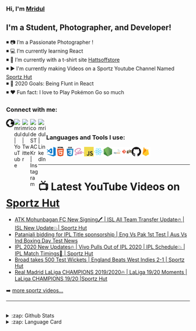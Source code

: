 ### Hi, I'm [Mridul][website]

## I'm a Student, Photographer, and Developer!

◾ 📷 I’m a Passionate Photographer !
<br/>
◾ 💻 I’m currently learning React 
<br/>
◾ 👕 I’m currently with a t-shirt site [Hattsoffstore][hattsoff]
<br/>
◾ ▶  I'm currently making Videos on a Sportz Youtube Channel Named [Sportz Hut][sportzhut]
<br/>
◾ 🥅 2020 Goals: Being Flunt in React
<br/>
◾ ❤ Fun fact: I love to Play Pokémon Go so much
<br/>

### Connect with me:

[<img align="left" alt="mridul.com" width="22px" src="https://raw.githubusercontent.com/iconic/open-iconic/master/svg/globe.svg" />][website]
[<img align="left" alt="mridul | YouTube" width="22px" src="https://cdn.jsdelivr.net/npm/simple-icons@v3/icons/youtube.svg" />][sportzhut]
[<img align="left" alt="mridul | Twitter" width="22px" src="https://cdn.jsdelivr.net/npm/simple-icons@v3/icons/twitter.svg" />][twitter]
[<img align="left" alt="codeSTACKr | Instagram" width="22px" src="https://cdn.jsdelivr.net/npm/simple-icons@v3/icons/instagram.svg" />][instagram]
[<img align="left" alt="mridul | LinkedIn" width="22px" src="https://cdn.jsdelivr.net/npm/simple-icons@v3/icons/facebook.svg" />][facebook]

<br />

### Languages and Tools I use:

[<img align="left" alt="Visual Studio Code" width="26px" src="https://raw.githubusercontent.com/github/explore/80688e429a7d4ef2fca1e82350fe8e3517d3494d/topics/visual-studio-code/visual-studio-code.png" />][myprofile]
[<img align="left" alt="HTML5" width="26px" src="https://raw.githubusercontent.com/github/explore/80688e429a7d4ef2fca1e82350fe8e3517d3494d/topics/html/html.png" />][myprofile]
[<img align="left" alt="CSS3" width="26px" src="https://raw.githubusercontent.com/github/explore/80688e429a7d4ef2fca1e82350fe8e3517d3494d/topics/css/css.png" />][myprofile]
[<img align="left" alt="Sass" width="26px" src="https://raw.githubusercontent.com/github/explore/80688e429a7d4ef2fca1e82350fe8e3517d3494d/topics/sass/sass.png" />][myprofile]
[<img align="left" alt="JavaScript" width="26px" src="https://raw.githubusercontent.com/github/explore/80688e429a7d4ef2fca1e82350fe8e3517d3494d/topics/javascript/javascript.png" />][myprofile]
[<img align="left" alt="React" width="26px" src="https://raw.githubusercontent.com/github/explore/80688e429a7d4ef2fca1e82350fe8e3517d3494d/topics/react/react.png" />][myprofile]
[<img align="left" alt="Node.js" width="26px" src="https://raw.githubusercontent.com/github/explore/80688e429a7d4ef2fca1e82350fe8e3517d3494d/topics/nodejs/nodejs.png" />][myprofile]
[<img align="left" alt="MySQL" width="26px" src="https://raw.githubusercontent.com/github/explore/80688e429a7d4ef2fca1e82350fe8e3517d3494d/topics/mysql/mysql.png" />][myprofile]
[<img align="left" alt="Git" width="26px" src="https://raw.githubusercontent.com/github/explore/80688e429a7d4ef2fca1e82350fe8e3517d3494d/topics/git/git.png" />][myprofile]
[<img align="left" alt="GitHub" width="26px" src="https://raw.githubusercontent.com/github/explore/78df643247d429f6cc873026c0622819ad797942/topics/github/github.png" />][myprofile]
[<img align="left" alt="GitHub" width="26px" src="https://raw.githubusercontent.com/github/explore/78df643247d429f6cc873026c0622819ad797942/topics/firebase/firebase.png" />][myprofile]

<br />
<br />

---

# 📺 Latest YouTube Videos on [Sportz Hut][sportzhut]
<!-- YOUTUBE:START -->
- [ATK Mohunbagan FC New Signing🖊️ | ISL All Team Transfer Update🔥 | ISL New  Update💥| Sportz Hut](https://www.youtube.com/watch?v=i-qlER43T1k)
- [Patanjali bidding for IPL Title sponsorship | Eng Vs Pak 1st Test | Aus Vs Ind Boxing Day Test News](https://www.youtube.com/watch?v=rRnCkmlYEm8)
- [IPL 2020 New Updates🔥 | Vivo Pulls Out of IPL 2020 | IPL Schedule💥 | IPL Match Timings🏏 | Sportz Hut](https://www.youtube.com/watch?v=g3bViPSTEhI)
- [Broad takes 500 Test Wickets | England Beats West Indies 2-1 | Sportz Hut](https://www.youtube.com/watch?v=0zuubEq-8lg)
- [Real Madrid LaLiga  CHAMPIONS 2019/2020🔥 | LaLiga 19/20 Moments | LaLiga CHAMPIONS 19/20 |Sportz Hut](https://www.youtube.com/watch?v=81EDI4JiPhM)
<!-- YOUTUBE:END -->
➡️ [more sportz videos...][sportzhut]

---

<br />

<details>
  <summary>:zap: Github Stats</summary>

  <img align="left" alt="codeSTACKr's Github Stats" src="https://github-readme-stats.mridul28.vercel.app/api?username=mridul2820&show_icons=true&hide_border=true&hide=contribs,prs,issues" />

</details>

<details>
  <summary>:zap: Language Card</summary>
  <img align="left" alt="codeSTACKr's Github Stats" src="https://github-readme-stats.mridul28.vercel.app/api/top-langs/?username=mridul2820&&layout=compact" />
</details>


[myprofile]: https://github.com/Mridul2820
[website]: https://imridul.com
[sportzhut]: https://www.youtube.com/channel/UC0Qlfx5uoTJKwat8iWl3vsA
[facebook]: https://www.facebook.com/mridul.2820/
[instagram]: https://www.instagram.com/i_mridul
[twitter]: https://twitter.com/i_mridul
[hattsoff]: https://www.hattsoffstore.com/